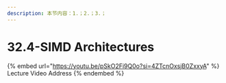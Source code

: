 ```yaml
---
description: 本节内容：1.；2.；3.；
---
```


# 32.4-SIMD Architectures

{% embed url="https://youtu.be/pSkO2Fi9Q0o?si=4ZTcnOxsjB0ZxxyA" %}
Lecture Video Address
{% endembed %}
